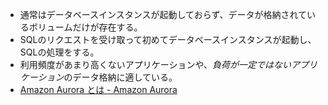 - 通常はデータベースインスタンスが起動しておらず、データが格納されているボリュームだけが存在する。
- SQLのリクエストを受け取って初めてデータベースインスタンスが起動し、SQLの処理をする。
- 利用頻度があまり高くないアプリケーションや、*負荷が一定ではないアプリケーション*のデータ格納に適している。
- [Amazon Aurora とは - Amazon Aurora](https://docs.aws.amazon.com/ja_jp/AmazonRDS/latest/AuroraUserGuide/CHAP_AuroraOverview.html)